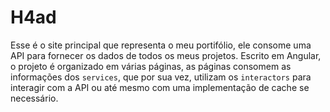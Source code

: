 # H4ad

Esse é o site principal que representa o meu portifólio, ele consome uma API para fornecer os dados de todos os meus projetos.
Escrito em Angular, o projeto é organizado em várias páginas, as páginas consomem as informações dos `services`, que por sua vez, utilizam os `interactors` para interagir com a API ou até mesmo com uma implementação de cache se necessário.

